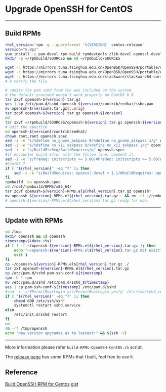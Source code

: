 # Upgrade OpenSSH for CentOS

---

## Build RPMs

```bash
rhel_version=`rpm -q --queryformat '%{VERSION}' centos-release`
version="8.0p1"
yum install -y pam-devel rpm-build rpmdevtools zlib-devel openssl-devel krb5-devel gcc wget
mkdir -p ~/rpmbuild/SOURCES && cd ~/rpmbuild/SOURCES

wget -c https://mirrors.tuna.tsinghua.edu.cn/OpenBSD/OpenSSH/portable/openssh-${version}.tar.gz
wget -c https://mirrors.tuna.tsinghua.edu.cn/OpenBSD/OpenSSH/portable/openssh-${version}.tar.gz.asc
wget -c https://mirrors.tuna.tsinghua.edu.cn/slackware/slackware64-current/source/xap/x11-ssh-askpass/x11-ssh-askpass-1.2.4.1.tar.gz
# # verify the file

# update the pam sshd from the one included on the system
# the default provided doesn't work properly on CentOS 6.5
tar zxvf openssh-${version}.tar.gz
yes | cp /etc/pam.d/sshd openssh-${version}/contrib/redhat/sshd.pam
mv openssh-${version}.tar.gz{,.orig}
tar zcpf openssh-${version}.tar.gz openssh-${version}
cd
tar zxvf ~/rpmbuild/SOURCES/openssh-${version}.tar.gz openssh-${version}/contrib/redhat/openssh.spec
# edit the specfile
cd openssh-${version}/contrib/redhat/
chown root.root openssh.spec
sed -i -e "s/%define no_gnome_askpass 0/%define no_gnome_askpass 1/g" openssh.spec
sed -i -e "s/%define no_x11_askpass 0/%define no_x11_askpass 1/g" openssh.spec
sed -i -e "s/BuildPreReq/BuildRequires/g" openssh.spec
#if encounter build error with the follow line, comment it.
sed -i -e "s/PreReq: initscripts >= 5.00/#PreReq: initscripts >= 5.00/g" openssh.spec
#CentOS 7
if [ "${rhel_version}" -eq "7" ]; then
    sed -i -e "s/BuildRequires: openssl-devel < 1.1/#BuildRequires: openssl-devel < 1.1/g" openssh.spec
fi
rpmbuild -ba openssh.spec
cd /root/rpmbuild/RPMS/x86_64/
tar zcvf openssh-${version}-RPMs.el${rhel_version}.tar.gz openssh*
mv openssh-${version}-RPMs.el${rhel_version}.tar.gz ~ && rm -rf ~/rpmbuild ~/openssh-${version}
# openssh-${version}-RPMs.el${rhel_version}.tar.gz ready for use.
```

---

## Update with RPMs

```bash
cd /tmp
mkdir openssh && cd openssh
timestamp=$(date +%s)
if [ ! -f ~/openssh-${version}-RPMs.el${rhel_version}.tar.gz ]; then 
    echo "~/openssh-${version}-RPMs.el${rhel_version}.tar.gz not exist" 
    exit 1
fi
cp ~/openssh-${version}-RPMs.el${rhel_version}.tar.gz ./
tar zxf openssh-${version}-RPMs.el${rhel_version}.tar.gz 
cp /etc/pam.d/sshd pam-ssh-conf-${timestamp}
rpm -U *.rpm
mv /etc/pam.d/sshd /etc/pam.d/sshd_${timestamp}
yes | cp pam-ssh-conf-${timestamp} /etc/pam.d/sshd
#sed -i 's/#PermitRootLogin yes/PermitRootLogin yes/g' /etc/ssh/sshd_config
if [ "${rhel_version}" -eq "7" ]; then
    chmod 600 /etc/ssh/ssh*
    systemctl restart sshd.service
else
    /etc/init.d/sshd restart
fi
cd
rm -rf /tmp/openssh
echo "New version upgrades as to lastest:" && $(ssh -V)
```

---

More information please refer `build-RPMs-OpenSSH-CentOS.sh` script.

The [release page](https://github.com/Junyangz/upgrade-openssh-centos/releases) has some RPMs that I built, feel free to use it.

## Reference

[Build OpenSSH RPM for Centos](http://www.arvinep.com/2015/12/building-rpm-openssh-71p1-on-rhelcentos.html)
[gist](https://gist.github.com/tjheeta/654a246d18fea65b2da0)
